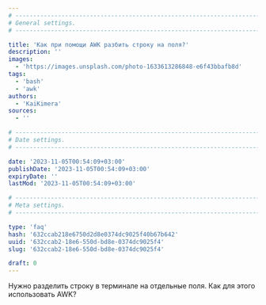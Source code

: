 ```yaml
---
# -------------------------------------------------------------------------------------------------------------------- #
# General settings.
# -------------------------------------------------------------------------------------------------------------------- #

title: 'Как при помощи AWK разбить строку на поля?'
description: ''
images:
  - 'https://images.unsplash.com/photo-1633613286848-e6f43bbafb8d'
tags:
  - 'bash'
  - 'awk'
authors:
  - 'KaiKimera'
sources:
  - ''

# -------------------------------------------------------------------------------------------------------------------- #
# Date settings.
# -------------------------------------------------------------------------------------------------------------------- #

date: '2023-11-05T00:54:09+03:00'
publishDate: '2023-11-05T00:54:09+03:00'
expiryDate: ''
lastMod: '2023-11-05T00:54:09+03:00'

# -------------------------------------------------------------------------------------------------------------------- #
# Meta settings.
# -------------------------------------------------------------------------------------------------------------------- #

type: 'faq'
hash: '632ccab218e6750d2d8e0374dc9025f40b67b642'
uuid: '632ccab2-18e6-550d-bd8e-0374dc9025f4'
slug: '632ccab2-18e6-550d-bd8e-0374dc9025f4'

draft: 0
---
```


Нужно разделить строку в терминале на отдельные поля. Как для этого использовать AWK?

<!--more-->
